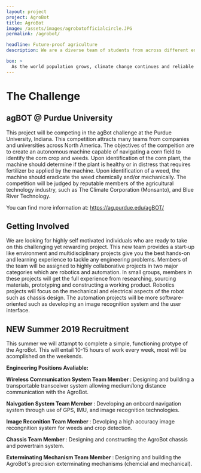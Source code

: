 ```yaml
---
layout: project
project: AgroBot
title: AgroBot
image: /assets/images/agrobotofficialcircle.JPG
permalink: /agrobot/

headline: Future-proof agriculture
description: We are a diverse team of students from across different engineering disciplines. With a shared passion for innovation and technology, we hope to contribute to the future of agriculture, in transitioning from human labour to full automation.

box: >
  As the world population grows, climate change continues and reliable human labour becomes increasingly expensive, we must find more efficient and sustainable ways to grow food and sustain ourselves. The UBC AgroBot team will be building a fully autonomous robot capable of analyzing its environment and performing targeted weeding, fertilizing and soil analysis though the use of advanced robotics, image recognition and machine learning. 
---
```


# The Challenge

## agBOT @ Purdue University
This project will be competing in the agBot challenge at the Purdue University, Indiana. This competition attracts many teams from companies and universities across North America. The objectives of the compeition are to create an autonomous machine capable of navigating a corn field to identify the corn crop and weeds. Upon identification of the corn plant, the machine should determine if the plant is healthy or in distress that requires fertilizer be applied by the machine. Upon identification of a weed, the machine should eradicate the weed chemically and/or mechanically. The competition will be judged by reputable members of the agricultural technology industry, such as The Climate Corporation (Monsanto), and Blue River Technology.

You can find more information at: https://ag.purdue.edu/agBOT/ 

## Getting Involved
We are looking for highly self motivated individuals who are ready to take on this challenging yet rewarding project. This new team provides a start-up like environment and multidisciplinary projects give you the best hands-on and learning experience to tackle any engineering problems. Members of the team will be assigned to highly collaborative projects in two major categories which are robotics and automation. In small groups, members in these projects will get the full experience from researching, sourcing materials, prototyping and constructing a working product. Robotics projects will focus on the mechanical and electrical aspects of the robot such as chassis design. The automation projects will be more software-oriented such as developing an image recognition system and the user interface.


NEW Summer 2019 Recruitment
---
This summer we will attampt to complete a simple, functioning protype of the AgroBot. This will entail 10-15 hours of work every week, most will be acomplished on the weekends. 


<b> Engineering Positions Avaliable: </b> 

<b> Wireless Communication System Team Member </b>: Designing and building a transportable transceiver system allowing medium/long distance communication with the AgroBot. 

<b> Naivgation System Team Member </b>: Developing an onboard navigation system through use of GPS, IMU, and image recognition technologies. 

<b> Image Reconition Team Member </b>: Devolping a high accuracy image recongnition system for weeds and crop detection. 

<b> Chassis Team Member </b>: Designing and constructing the AgroBot chassis and powertrain system.

<b> Exterminating Mechanism Team Member </b>: Designing and building the AgroBot's precision exterminating mechanisms (chemcial and mechanical). 







